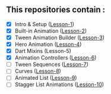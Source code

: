 ## This repositories contain :
- [x] Intro & Setup (<a href="https://github.com/r3nyah/Flutter-Animations/tree/f58956a62474d8947022a6cc00ae44e8132a1f09">Lesson-1</a>)
- [x] Built-in Animation (<a href="https://github.com/r3nyah/Flutter-Animations/tree/1e525eeeac5c8c84e91d6c70615025685f2cf8c2">Lesson-2</a>)
- [x] Tween Animation Builder (<a href="https://github.com/r3nyah/Flutter-Animations/tree/9a49b6fc19211ded034791582121394ce4d0130c">Lesson-3</a>)
- [x] Hero Animation (<a href="https://github.com/r3nyah/Flutter-Animations/tree/57a618478250b57977ec35c353a68082271264d3">Lesson-4</a>)
- [x] Dart Mixins (<a>Lesson-5</a>)
- [x] Animation Controllers (<a href="https://github.com/r3nyah/Flutter-Animations/tree/57a618478250b57977ec35c353a68082271264d3">Lesson-6</a>)
- [ ] Tween Sequences (<a href="">Lesson-7</a>)
- [ ] Curves (<a href="">Lesson-8</a>)
- [ ] Animated List (<a href="">Lesson-9</a>)
- [ ] Stagger List Animations (<a href="">Lesson-10</a>)
<br>
<br>
  
